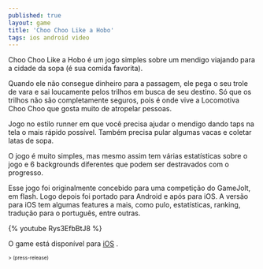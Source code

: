 ```yaml
---
published: true
layout: game
title: 'Choo Choo Like a Hobo'
tags: ios android video
---
```


 </p>
Choo Choo Like a Hobo &#233; um jogo simples sobre um mendigo viajando para a cidade da sopa (&#233; sua comida favorita).</p>
 </p>
Quando ele n&#227;o consegue dinheiro para a passagem, ele pega o seu trole de vara e sai loucamente pelos trilhos em busca de seu destino. S&#243; que os trilhos n&#227;o s&#227;o completamente seguros, pois &#233; onde vive a Locomotiva Choo Choo que gosta muito de atropelar pessoas.</p>
 </p>

 </p>
Jogo no estilo runner em que voc&#234; precisa ajudar o mendigo dando taps na tela o mais r&#225;pido poss&#237;vel. Tamb&#233;m precisa pular algumas vacas e coletar latas de sopa.</p>
 </p>
O jogo &#233; muito simples, mas mesmo assim tem v&#225;rias estat&#237;sticas sobre o jogo e 6 backgrounds diferentes que podem ser destravados com o progresso.</p>
 </p>
Esse jogo foi originalmente concebido para uma competi&#231;&#227;o do GameJolt, em flash. Logo depois foi portado para Android e ap&#243;s para iOS. A vers&#227;o para iOS tem algumas features a mais, como pulo, estat&#237;sticas, ranking, tradu&#231;&#227;o para o portugu&#234;s, entre outras.</p>
 </p>
{% youtube Rys3EfbBtJ8 %}
 </p>
O game est&#225; dispon&#237;vel para <a href="https://itunes.apple.com/us/app/id688813921?mt=8&ign-mpt=uo%3D4" target="_blank">iOS</a>
.</p>
 </p>
<span style="font-size: x-small;">> (press-release)</span>
